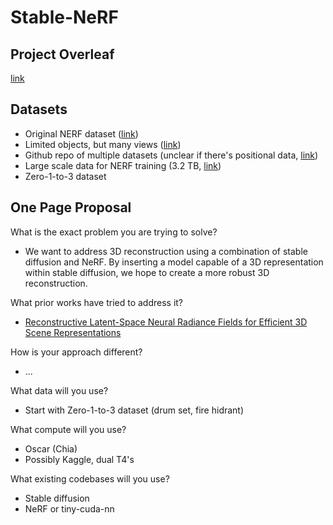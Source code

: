 # Stable-NeRF

## Project Overleaf
[link](https://www.overleaf.com/9285862251qcvdcnhcnbmx#a783ac)

## Datasets
- Original NERF dataset ([link](https://www.kaggle.com/datasets/sauravmaheshkar/nerf-dataset))
- Limited objects, but many views ([link](https://cvg.cit.tum.de/data/datasets/3dreconstruction))
- Github repo of multiple datasets (unclear if there's positional data, [link](https://github.com/KunyuLin/Multi-view-Datasets))
- Large scale data for NERF training (3.2 TB, [link](https://github.com/GAP-LAB-CUHK-SZ/MVImgNet))
- Zero-1-to-3 dataset

## One Page Proposal

What is the exact problem you are trying to solve? 
- We want to address 3D reconstruction using a combination of stable diffusion and NeRF. By inserting a model capable of a 3D representation within stable diffusion, we hope to create a more robust 3D reconstruction. 

What prior works have tried to address it? 
- [Reconstructive Latent-Space Neural Radiance Fields for Efficient 3D Scene Representations](https://arxiv.org/pdf/2310.17880)

How is your approach different? 
- ...

What data will you use? 
- Start with Zero-1-to-3 dataset (drum set, fire hidrant)

What compute will you use? 
- Oscar (Chia)
- Possibly Kaggle, dual T4's

What existing codebases will you use?
- Stable diffusion
- NeRF or tiny-cuda-nn


